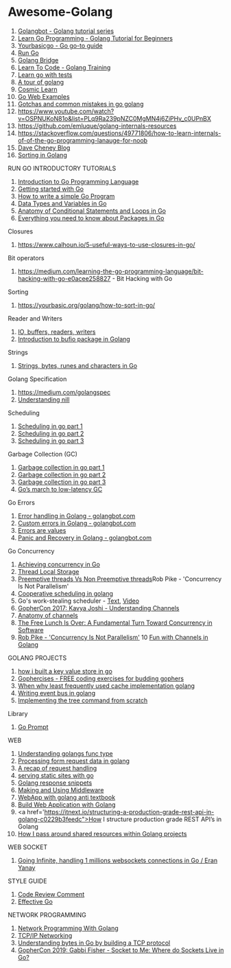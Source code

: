 # Awesome-Golang


1.  <a href="https://golangbot.com/learn-golang-series/">Golangbot - Golang tutorial series</a>
2.  <a href="https://www.youtube.com/watch?v=YS4e4q9oBaU">Learn Go Programming - Golang Tutorial for Beginners</a>
3.  <a href="https://yourbasic.org/golang/">Yourbasicgo - Go go-to guide</a>
4.  <a href="https://medium.com/rungo">Run Go</a>
5.  <a href="https://forum.golangbridge.org/"> Golang Bridge</a>
6.  <a href="https://www.youtube.com/playlist?list=PLSak_q1UXfPrI6D67NF8ajfeJ6f7MH83S">Learn To Code - Golang Training</a>
8.  <a href="https://github.com/quii/learn-go-with-tests">Learn go with tests</a>
9.  <a href="https://tour.golang.org">A tour of golang</a>
10. <a href="https://www.cosmiclearn.com/go">Cosmic Learn</a>
11. <a href="https://gowebexamples.com/">Go Web Examples</a>
12. <a href="http://devs.cloudimmunity.com/gotchas-and-common-mistakes-in-go-golang/index.html">Gotchas and common mistakes in go golang</a>
13. https://www.youtube.com/watch?v=OSPNUKoN81o&list=PLq9Ra239pNZC0MgMN4j6ZiPHv_c0UPnBX
14. https://github.com/emluque/golang-internals-resources
15. https://stackoverflow.com/questions/49771806/how-to-learn-internals-of-of-the-go-programming-lanauge-for-noob
16. <a href="https://dave.cheney.net/"> Dave Cheney Blog</a>
17. <a href="https://www.golangprograms.com/golang/sort-reverse-search-functions/">Sorting in Golang</a>

RUN GO INTRODUCTORY TUTORIALS
  1.  <a href="https://medium.com/rungo/introduction-to-go-programming-language-golang-89d16ca72bbf">Introduction to Go Programming Language</a>
  2.  <a href="https://medium.com/rungo/working-in-go-workspace-3b0576e0534a">Getting started with Go</a>
  3.  <a href="https://medium.com/rungo/how-to-write-a-simple-go-program-13fd104f3018">How to write a simple Go Program</a>
  4.  <a href="https://medium.com/rungo/variables-and-constants-in-go-programming-c715443fa788">Data Types and Variables in Go</a>
  5.  <a href="https://medium.com/@thatisuday/anatomy-of-conditional-statements-and-loops-in-go-aa84352cc34d">Anatomy of Conditional Statements and Loops in Go</a>
  6.  <a href="https://medium.com/rungo/everything-you-need-to-know-about-packages-in-go-b8bac62b74cc">Everything you need to know about Packages in Go</a>


Closures
  1.  https://www.calhoun.io/5-useful-ways-to-use-closures-in-go/

Bit operators
  1.  https://medium.com/learning-the-go-programming-language/bit-hacking-with-go-e0acee258827 - Bit Hacking with Go

Sorting
  1.  https://yourbasic.org/golang/how-to-sort-in-go/
  
  
Reader and Writers
  1. <a href="https://www.youtube.com/watch?v=fzXuXUIewBk&t=1s">IO, buffers, readers, writers</a>
  2.  <a href="https://medium.com/golangspec/introduction-to-bufio-package-in-golang-ad7d1877f762">Introduction to bufio package in Golang</a>

Strings
  1. <a href="https://blog.golang.org/strings">Strings, bytes, runes and characters in Go</a>
  
 
Golang Specification
  1. https://medium.com/golangspec
  2. <a href="https://www.youtube.com/watch?v=ynoY2xz-F8s">Understanding nill</a>
 
Scheduling
  1. <a href="https://www.ardanlabs.com/blog/2018/08/scheduling-in-go-part1.html">Scheduling in go part 1</a>
  2. <a href="https://www.ardanlabs.com/blog/2018/08/scheduling-in-go-part2.html">Scheduling in go part 2</a>
  3. <a href="https://www.ardanlabs.com/blog/2018/12/scheduling-in-go-part3.html">Scheduling in go part 3</a>

Garbage Collection (GC)
  1.  <a href="https://www.ardanlabs.com/blog/2018/12/garbage-collection-in-go-part1-semantics.html">Garbage collection in go part 1</a>
  2.  <a href="https://www.ardanlabs.com/blog/2019/05/garbage-collection-in-go-part2-gctraces.html">Garbage collection in go part 2</a>
  3.  <a href="https://www.ardanlabs.com/blog/2019/07/garbage-collection-in-go-part3-gcpacing.html">Garbage collection in go part 3</a>
  4.  <a href="https://blog.twitch.tv/gos-march-to-low-latency-gc-a6fa96f06eb7">Go’s march to low-latency GC</a>
 
Go Errors
  1.  <a href="https://golangbot.com/error-handling/">Error handling in Golang - golangbot.com</a>
  2.  <a href="https://golangbot.com/custom-errors/">Custom errors in Golang - golangbot.com</a>
  3.  <a href="https://blog.golang.org/errors-are-values">Errors are values</a>
  4.  <a href="https://golangbot.com/panic-and-recover/">Panic and Recovery in Golang - golangbot.com</a>

Go Concurrency
  1.  <a href="https://medium.com/rungo/achieving-concurrency-in-go-3f84cbf870ca">Achieving concurrency in Go</a>
  2.  <a href="https://docs.microsoft.com/en-gb/windows/win32/procthread/thread-local-storage">Thread Local Storage</a>
  3.  <a href="https://stackoverflow.com/questions/4147221/preemptive-threads-vs-non-preemptive-threads">Preemptive threads Vs Non Preemptive threads</a>Rob Pike - 'Concurrency Is Not Parallelism'</a>
  4.  <a href="https://stackoverflow.com/questions/37469995/goroutines-are-cooperatively-scheduled-does-that-mean-that-goroutines-that-don">Cooperative scheduling in golang</a>
  5.  Go's work-stealing scheduler - <a href="https://rakyll.org/scheduler/">Text</a>, <a href="https://www.youtube.com/watch?v=Yx6FBsGNOp4">Video</a>
  6.  <a href="https://www.youtube.com/watch?v=KBZlN0izeiY">GopherCon 2017: Kavya Joshi - Understanding Channels</a>
  7.  <a href="https://medium.com/rungo/anatomy-of-channels-in-go-concurrency-in-go-1ec336086adb">Anatomy of channels</a>
  8.  <a href="http://www.gotw.ca/publications/concurrency-ddj.htm">The Free Lunch Is Over: A Fundamental Turn Toward Concurrency in Software</a>
  9.  <a href="https://www.youtube.com/watch?v=cN_DpYBzKso&list=PLdZWBCXtPDGEXtWbEYG7Ima1ex17oXJvB&index=6&t=0s">Rob Pike - 'Concurrency Is Not Parallelism'</a>
  10 <a href="https://www.youtube.com/watch?v=CUG1vfnO3zI">Fun with Channels in Golang</a>
 
  
 GOLANG PROJECTS
  1.  <a href="https://medium.com/@naqvi.jafar91/how-i-built-a-key-value-store-in-go-bd89f68062a8">how i built a key value store in go</a>
  2.  <a href="https://gophercises.com/">Gophercises - FREE coding exercises for budding gophers</a>
  3.  <a href="https://ieftimov.com/post/when-why-least-frequently-used-cache-implementation-golang/">When why least frequently used cache implementation golang</a>
  4.  <a href="https://levelup.gitconnected.com/lets-write-a-simple-event-bus-in-go-79b9480d8997"> Writing event bus in golang</a>
  5.  <a href="https://www.youtube.com/watch?v=XbKSssBftLM">Implementing the tree command from scratch</a>
 
 Library
  1.  <a href="https://github.com/c-bata/go-prompt">Go Prompt</a>
 
 WEB
  1.  <a href="https://www.integralist.co.uk/posts/understanding-golangs-func-type/">Understanding golangs func type</a>
  2.  <a href="https://medium.com/@edwardpie/processing-form-request-data-in-golang-2dff4c2441be"> Processing form request data in golang</a>
  3.  <a href="https://www.alexedwards.net/blog/a-recap-of-request-handling">A recap of request handling</a>
  4.  <a href="https://www.alexedwards.net/blog/serving-static-sites-with-go">serving static sites with go</a>
  5.  <a href="https://www.alexedwards.net/blog/golang-response-snippets">Golang response snippets</a>
  6.  <a href="https://www.alexedwards.net/blog/making-and-using-middleware">Making and Using Middleware</a>
  7.  <a href="https://thewhitetulip.gitbooks.io/webapp-with-golang-anti-textbook">WebApp with golang anti textbook</a>
  8.  <a href="https://astaxie.gitbooks.io/build-web-application-with-golang/en/">Build Web Application with Golang</a>
  9.  <a href='https://itnext.io/structuring-a-production-grade-rest-api-in-golang-c0229b3feedc">How I structure production grade REST API’s in Golang</a>
  10. <a href="https://itnext.io/how-i-pass-around-shared-resources-databases-configuration-etc-within-golang-projects-b27af4d8e8a">How I pass around shared resources within Golang projects</a>
  
  WEB SOCKET
  1.  <a href="https://www.youtube.com/watch?v=LI1YTFMi8W4">Going Infinite, handling 1 millions websockets connections in Go / Eran Yanay</a>

 STYLE GUIDE
  1.  <a href="https://github.com/golang/go/wiki/CodeReviewComments#gofmt"> Code Review Comment</a>
  2.  <a href="https://golang.org/doc/effective_go.html">Effective Go</a>
 
 NETWORK PROGRAMMING
 1.   <a href="https://tumregels.github.io/Network-Programming-with-Go/">Network Programming With Golang</a>
 2.   <a href="https://appliedgo.net/networking/">TCP/IP Networking</a>
 3.   <a href="https://ieftimov.com/post/understanding-bytes-golang-build-tcp-protocol/">Understanding bytes in Go by building a TCP protocol</a>
 4.   <a href="https://www.youtube.com/watch?v=pGR3r0UhoS8">GopherCon 2019: Gabbi Fisher - Socket to Me: Where do Sockets Live in Go?</a>
